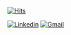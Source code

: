 [![Hits](https://hits.seeyoufarm.com/api/count/incr/badge.svg?url=https%3A%2F%2Fgithub.com%2Frodrigo-xavier&count_bg=%2379C83D&title_bg=%23555555&icon=showpad.svg&icon_color=%23E7E7E7&title=visits&edge_flat=true)](https://hits.seeyoufarm.com)


[![Linkedin](https://img.shields.io/badge/-rodrigoxavier-blue?style=flat-square&logo=Linkedin&logoColor=white&link=https://www.linkedin.com/in/rodrigomxavier/)](https://www.linkedin.com/in/rodrigomxavier/)
[![Gmail](https://img.shields.io/badge/-rodrigomatiasxavier@gmail.com-c14438?style=flat-square&logo=Gmail&logoColor=white&link=mailto:rodrigomataisxavier@gmail.com)](mailto:rodrigomatiasxavier@gmail.com) 

<!--
![Rodrigo Xavier github stats](https://github-readme-stats.vercel.app/api?username=rodrigo-xavier&show_icons=true&theme=dark&bg_color=70,141414,000000)

<!--![Snake animation](https://github.com/rodrigo-xavier/rodrigo-xavier/blob/output/github-contribution-grid-snake.svg)-->


